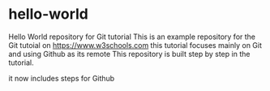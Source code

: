 # hello-world
Hello World repository for Git tutorial
This is an example repository for the Git tutoial on https://www.w3schools.com
this tutorial focuses mainly on Git and using Github as its remote
This repository is built step by step in the tutorial.

it now includes steps for Github
